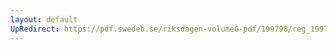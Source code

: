 ```yaml
---
layout: default
UpRedirect: https://pdf.swedeb.se/riksdagen-volumeG-pdf/199798/reg_199798/reg_199798_0163.pdf
---
```


